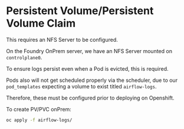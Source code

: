 # Persistent Volume/Persistent Volume Claim

This requires an NFS Server to be configured.

On the Foundry OnPrem server, we have an NFS Server mounted on `controlplane0`.

To ensure logs persist even when a Pod is evicted, this is required.

Pods also will not get scheduled properly via the scheduler, due to our `pod_templates`  expecting a volume to exist titled `airflow-logs`.

Therefore, these must be configured prior to deploying on Openshift.

To create PV/PVC onPrem:

```bash
oc apply -f airflow-logs/
```
